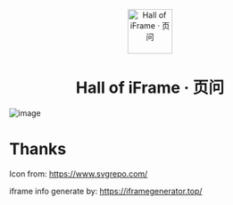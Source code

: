 <div align="center"><img src="https://github.com/user-attachments/assets/3438f729-4845-44a4-b5ea-940ba4a4c640" alt="Hall of iFrame · 页问"  style="height: 80px; width: 80px;">
</div>
<h1 align="center">Hall of iFrame · 页问</h1>

![image](https://github.com/user-attachments/assets/a62d1c25-c139-479a-b080-af36c4500ecf)

# Thanks
Icon from: https://www.svgrepo.com/

iframe info generate by: https://iframegenerator.top/
